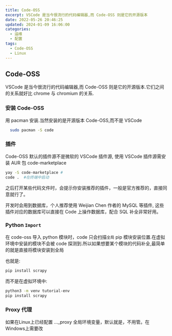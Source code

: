 ```yaml
---
title: Code-OSS
excerpt: VSCode 是当今很流行的代码编辑器,而 Code-OSS 则是它的开源版本
date: 2022-05-26 20:46:25
updated: 2024-01-09 16:06:00
categories: 
  - 运维
  - 配置
tags:
  - Code-OSS
  - Linux
---
```


## Code-OSS

VSCode 是当今很流行的代码编辑器,而 Code-OSS 则是它的开源版本.它们之间的关系就好比 chrome 与 chromium 的关系.

### 安装 Code-OSS

用 pacman 安装.当然安装的是开源版本 Code-OSS,而不是 VSCode

```bash
  sudo pacman -S code
```

### 插件

Code-OSS 默认的插件源不是微软的 VSCode 插件源, 使用 VSCode 插件源需安装 AUR 包 code-marketplace

```bash
yay -S code-marketplace # 
code .  #在终端中启动
```

之后打开某些代码文件时，会提示你安装推荐的插件，一般是官方推荐的，直接同意就行了。

开发时会用到数据库，个人推荐使用 Weijian Chen 作者的 MySQL 等插件, 这些插件对应的数据库可以直接在 Code 上操作数据库，配合 SQL 补全非常好用。

### Python `Import`

在 code-oss 导入 python 模块时，code 只会扫描`全局` pip 模块安装位置.在虚拟环境中安装的模块不会被 code 探测到.所以如果想要某个模块的代码补全,最简单的就是直接将模块安装到全局

也就是:

```bash
pip install scrapy
```

而不是在虚拟环境中:

```bash
python3 -m venv tutorial-env
pip install scrapy
```

### Proxy 代理

如果在Linux上已经配置 ..._proxy 全局环境变量，默认就是，不用管。在Windows上需要改
